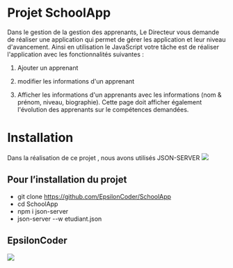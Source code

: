 #  Projet  SchoolApp

Dans le gestion de la gestion des apprenants, Le Directeur vous demande de réaliser une application qui permet de gérer les application et leur niveau d'avancement. Ainsi en utilisation le JavaScript votre tâche est de réaliser l'application avec les fonctionnalités suivantes :

1.  Ajouter un apprenant
    
2.  modifier les informations d'un apprenant
    
3.  Afficher les informations d'un apprenants avec les informations (nom & prénom, niveau, biographie). Cette page doit afficher également l'évolution des apprenants sur le compétences demandées.


# Installation

Dans la réalisation de ce projet , nous avons utilisés JSON-SERVER 
<img src="https://i.ytimg.com/vi/xdxbbbm2aXU/maxresdefault.jpg"/>

## Pour l’installation du projet 
  - git clone  https://github.com/EpsilonCoder/SchoolApp
  - cd  SchoolApp
  - npm i json-server
  - json-server --w etudiant.json
  
  

## EpsilonCoder

<img src="https://i.pinimg.com/originals/c0/65/44/c06544f8d70fd69ff3bec5c14fdc2edc.gif" />
